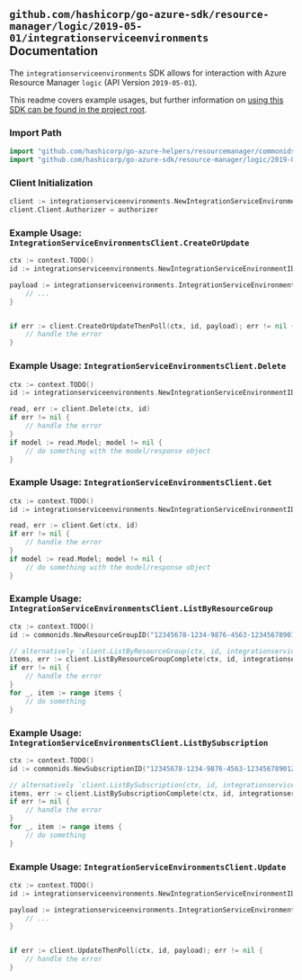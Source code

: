 
## `github.com/hashicorp/go-azure-sdk/resource-manager/logic/2019-05-01/integrationserviceenvironments` Documentation

The `integrationserviceenvironments` SDK allows for interaction with Azure Resource Manager `logic` (API Version `2019-05-01`).

This readme covers example usages, but further information on [using this SDK can be found in the project root](https://github.com/hashicorp/go-azure-sdk/tree/main/docs).

### Import Path

```go
import "github.com/hashicorp/go-azure-helpers/resourcemanager/commonids"
import "github.com/hashicorp/go-azure-sdk/resource-manager/logic/2019-05-01/integrationserviceenvironments"
```


### Client Initialization

```go
client := integrationserviceenvironments.NewIntegrationServiceEnvironmentsClientWithBaseURI("https://management.azure.com")
client.Client.Authorizer = authorizer
```


### Example Usage: `IntegrationServiceEnvironmentsClient.CreateOrUpdate`

```go
ctx := context.TODO()
id := integrationserviceenvironments.NewIntegrationServiceEnvironmentID("12345678-1234-9876-4563-123456789012", "example-resource-group", "integrationServiceEnvironmentValue")

payload := integrationserviceenvironments.IntegrationServiceEnvironment{
	// ...
}


if err := client.CreateOrUpdateThenPoll(ctx, id, payload); err != nil {
	// handle the error
}
```


### Example Usage: `IntegrationServiceEnvironmentsClient.Delete`

```go
ctx := context.TODO()
id := integrationserviceenvironments.NewIntegrationServiceEnvironmentID("12345678-1234-9876-4563-123456789012", "example-resource-group", "integrationServiceEnvironmentValue")

read, err := client.Delete(ctx, id)
if err != nil {
	// handle the error
}
if model := read.Model; model != nil {
	// do something with the model/response object
}
```


### Example Usage: `IntegrationServiceEnvironmentsClient.Get`

```go
ctx := context.TODO()
id := integrationserviceenvironments.NewIntegrationServiceEnvironmentID("12345678-1234-9876-4563-123456789012", "example-resource-group", "integrationServiceEnvironmentValue")

read, err := client.Get(ctx, id)
if err != nil {
	// handle the error
}
if model := read.Model; model != nil {
	// do something with the model/response object
}
```


### Example Usage: `IntegrationServiceEnvironmentsClient.ListByResourceGroup`

```go
ctx := context.TODO()
id := commonids.NewResourceGroupID("12345678-1234-9876-4563-123456789012", "example-resource-group")

// alternatively `client.ListByResourceGroup(ctx, id, integrationserviceenvironments.DefaultListByResourceGroupOperationOptions())` can be used to do batched pagination
items, err := client.ListByResourceGroupComplete(ctx, id, integrationserviceenvironments.DefaultListByResourceGroupOperationOptions())
if err != nil {
	// handle the error
}
for _, item := range items {
	// do something
}
```


### Example Usage: `IntegrationServiceEnvironmentsClient.ListBySubscription`

```go
ctx := context.TODO()
id := commonids.NewSubscriptionID("12345678-1234-9876-4563-123456789012")

// alternatively `client.ListBySubscription(ctx, id, integrationserviceenvironments.DefaultListBySubscriptionOperationOptions())` can be used to do batched pagination
items, err := client.ListBySubscriptionComplete(ctx, id, integrationserviceenvironments.DefaultListBySubscriptionOperationOptions())
if err != nil {
	// handle the error
}
for _, item := range items {
	// do something
}
```


### Example Usage: `IntegrationServiceEnvironmentsClient.Update`

```go
ctx := context.TODO()
id := integrationserviceenvironments.NewIntegrationServiceEnvironmentID("12345678-1234-9876-4563-123456789012", "example-resource-group", "integrationServiceEnvironmentValue")

payload := integrationserviceenvironments.IntegrationServiceEnvironment{
	// ...
}


if err := client.UpdateThenPoll(ctx, id, payload); err != nil {
	// handle the error
}
```
